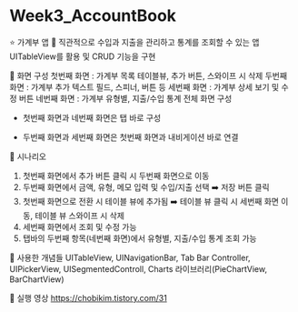 # Week3_AccountBook

⭐️ 가계부 앱 📕
직관적으로 수입과 지출을 관리하고 통계를 조회할 수 있는 앱
UITableView를 활용 및 CRUD 기능을 구현

📌 화면 구성
첫번째 화면
: 가계부 목록 테이블뷰, 추가 버튼, 스와이프 시 삭제
두번째 화면
: 가계부 추가 텍스트 필드, 스피너, 버튼 등
세번째 화면
: 가계부 상세 보기 및 수정 버튼
네번째 화면
: 가계부 유형별, 지출/수입 통계
️전체 화면 구성
- 첫번째 화면과 네번째 화면은 탭 바로 구성

- 두번째 화면과 세번째 화면은 첫번째 화면과 내비게이션 바로 연결

 

📌️ 시나리오
1. 첫번째 화면에서 추가 버튼 클릭 시 두번째 화면으로 이동
2. 두번째 화면에서 금액, 유형, 메모 입력 및 수입/지출 선택 ➡️ 저장 버튼 클릭
3. 첫번째 화면으로 전환 시 테이블 뷰에 추가됨 ➡️ 테이블 뷰 클릭 시 세번째 화면 이동, 테이블 뷰 스와이프 시 삭제
4. 세번째 화면에서 조회 및 수정 가능
5. 탭바의 두번째 항목(네번째 화면)에서 유형별, 지출/수입 통계 조회 가능

 

📌 사용한 개념들
UITableView, UINavigationBar, Tab Bar Controller, UIPickerView, UISegmentedControll, Charts 라이브러리(PieChartView, BarChartView)

📌 실행 영상
https://chobikim.tistory.com/31
